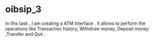 # oibsip_3
In this task , I am creating a ATM Interface  . It allows to perform the operations like Transaction history, Withdraw money, Deposit money ,Transfer and Quit .
